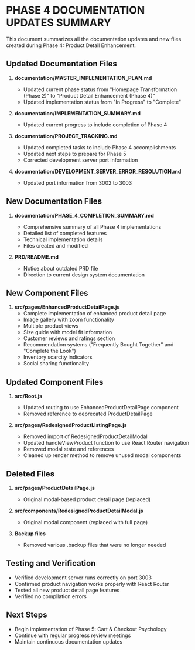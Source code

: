 # PHASE 4 DOCUMENTATION UPDATES SUMMARY

This document summarizes all the documentation updates and new files created during Phase 4: Product Detail Enhancement.

## Updated Documentation Files

1. **documentation/MASTER_IMPLEMENTATION_PLAN.md**
   - Updated current phase status from "Homepage Transformation (Phase 2)" to "Product Detail Enhancement (Phase 4)"
   - Updated implementation status from "In Progress" to "Complete"

2. **documentation/IMPLEMENTATION_SUMMARY.md**
   - Updated current progress to include completion of Phase 4

3. **documentation/PROJECT_TRACKING.md**
   - Updated completed tasks to include Phase 4 accomplishments
   - Updated next steps to prepare for Phase 5
   - Corrected development server port information

4. **documentation/DEVELOPMENT_SERVER_ERROR_RESOLUTION.md**
   - Updated port information from 3002 to 3003

## New Documentation Files

1. **documentation/PHASE_4_COMPLETION_SUMMARY.md**
   - Comprehensive summary of all Phase 4 implementations
   - Detailed list of completed features
   - Technical implementation details
   - Files created and modified

2. **PRD/README.md**
   - Notice about outdated PRD file
   - Direction to current design system documentation

## New Component Files

1. **src/pages/EnhancedProductDetailPage.js**
   - Complete implementation of enhanced product detail page
   - Image gallery with zoom functionality
   - Multiple product views
   - Size guide with model fit information
   - Customer reviews and ratings section
   - Recommendation systems ("Frequently Bought Together" and "Complete the Look")
   - Inventory scarcity indicators
   - Social sharing functionality

## Updated Component Files

1. **src/Root.js**
   - Updated routing to use EnhancedProductDetailPage component
   - Removed reference to deprecated ProductDetailPage

2. **src/pages/RedesignedProductListingPage.js**
   - Removed import of RedesignedProductDetailModal
   - Updated handleViewProduct function to use React Router navigation
   - Removed modal state and references
   - Cleaned up render method to remove unused modal components

## Deleted Files

1. **src/pages/ProductDetailPage.js**
   - Original modal-based product detail page (replaced)

2. **src/components/RedesignedProductDetailModal.js**
   - Original modal component (replaced with full page)

3. **Backup files**
   - Removed various .backup files that were no longer needed

## Testing and Verification

- Verified development server runs correctly on port 3003
- Confirmed product navigation works properly with React Router
- Tested all new product detail page features
- Verified no compilation errors

## Next Steps

- Begin implementation of Phase 5: Cart & Checkout Psychology
- Continue with regular progress review meetings
- Maintain continuous documentation updates